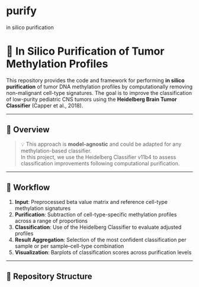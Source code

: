 # purify
in silico purification
# 🧬 In Silico Purification of Tumor Methylation Profiles

This repository provides the code and framework for performing **in silico purification** of tumor DNA methylation profiles by computationally removing non-malignant cell-type signatures. The goal is to improve the classification of low-purity pediatric CNS tumors using the **Heidelberg Brain Tumor Classifier** (Capper et al., 2018).

---

## 📌 Overview

> 💡 This approach is **model-agnostic** and could be adapted for any methylation-based classifier.  
> In this project, we use the Heidelberg Classifier v11b4 to assess classification improvements following computational purification.

---

## 🚀 Workflow

1. **Input**: Preprocessed beta value matrix and reference cell-type methylation signatures
2. **Purification**: Subtraction of cell-type-specific methylation profiles across a range of proportions
3. **Classification**: Use of the Heidelberg Classifier to evaluate adjusted profiles
4. **Result Aggregation**: Selection of the most confident classification per sample or per sample–cell-type combination
5. **Visualization**: Barplots of classification scores across purification levels

---

## 📁 Repository Structure
